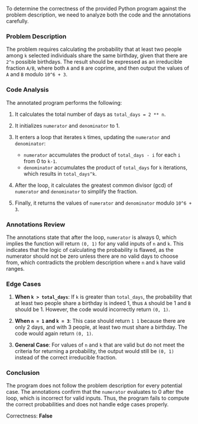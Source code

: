 To determine the correctness of the provided Python program against the problem description, we need to analyze both the code and the annotations carefully.

### Problem Description
The problem requires calculating the probability that at least two people among `k` selected individuals share the same birthday, given that there are `2^n` possible birthdays. The result should be expressed as an irreducible fraction `A/B`, where both `A` and `B` are coprime, and then output the values of `A` and `B` modulo `10^6 + 3`.

### Code Analysis
The annotated program performs the following:

1. It calculates the total number of days as `total_days = 2 ** n`.
2. It initializes `numerator` and `denominator` to 1.
3. It enters a loop that iterates `k` times, updating the `numerator` and `denominator`:
   - `numerator` accumulates the product of `total_days - i` for each `i` from 0 to `k-1`.
   - `denominator` accumulates the product of `total_days` for `k` iterations, which results in `total_days^k`.

4. After the loop, it calculates the greatest common divisor (gcd) of `numerator` and `denominator` to simplify the fraction.
5. Finally, it returns the values of `numerator` and `denominator` modulo `10^6 + 3`.

### Annotations Review
The annotations state that after the loop, `numerator` is always 0, which implies the function will return `(0, 1)` for any valid inputs of `n` and `k`. This indicates that the logic of calculating the probability is flawed, as the numerator should not be zero unless there are no valid days to choose from, which contradicts the problem description where `n` and `k` have valid ranges.

### Edge Cases
1. **When `k > total_days`**: If `k` is greater than `total_days`, the probability that at least two people share a birthday is indeed 1, thus `A` should be 1 and `B` should be 1. However, the code would incorrectly return `(0, 1)`.

2. **When `n = 1` and `k = 3`**: This case should return `1 1` because there are only 2 days, and with 3 people, at least two must share a birthday. The code would again return `(0, 1)`.

3. **General Case**: For values of `n` and `k` that are valid but do not meet the criteria for returning a probability, the output would still be `(0, 1)` instead of the correct irreducible fraction.

### Conclusion
The program does not follow the problem description for every potential case. The annotations confirm that the `numerator` evaluates to 0 after the loop, which is incorrect for valid inputs. Thus, the program fails to compute the correct probabilities and does not handle edge cases properly.

Correctness: **False**